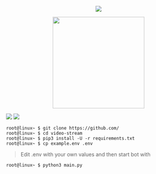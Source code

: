 <p align="center">
  <img src="https://telegra.ph/file/130807f4863c6cd3b2bce.jpg">
</p>

<p align="center">
<a href="https://dashboard.heroku.com/new?template=https://github.com/MOSTAFANOTCAPETO/5447545"><img src="https://img.shields.io/badge/Deploy%20To%20Heroku-blueviolet?style=for-the-badge&logo=heroku" width="250""/</a>  </p>


<a href="https://t.me/mostafa_3w"><img src="https://img.shields.io/badge/Join-Group%20Support-red.svg?style=for-the-badge&logo=Telegram"></a> <a href="https://t.me/sasa_body1"><img src="https://img.shields.io/badge/Join-Updates%20Channel-white.svg?style=for-the-badge&logo=Telegram"></a>


```console
root@linux~ $ git clone https://github.com/
root@linux~ $ cd video-stream
root@linux~ $ pip3 install -U -r requirements.txt
root@linux~ $ cp example.env .env
```
> Edit .env with your own values and then start bot with
```console
root@linux~ $ python3 main.py
```


